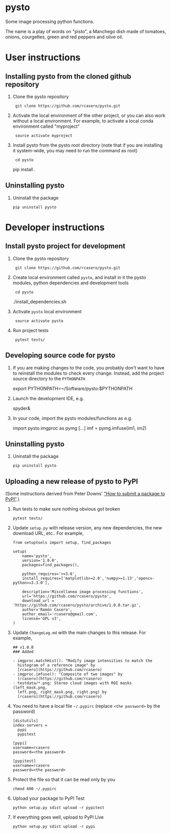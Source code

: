 # pysto

Some image processing python functions.

The name is a play of words on "pisto", a Manchego dish made of tomatoes, onions, courgettes, green and red peppers and olive oil.

# User instructions

## Installing pysto from the cloned github repository

1. Clone the pysto repository

        git clone https://github.com/rcasero/pysto.git

1. Activate the local environment of the other project, or you can
also work without a local environment. For example, to activate a
local conda environment called "myproject"

        source activate myproject

1. Install pysto from the pysto root directory (note that if you are
installing it system-wide, you may need to run the command as root)

        cd pysto
	pip install .

## Uninstalling pysto

1. Uninstall the package

       pip uninstall pysto

# Developer instructions

## Install pysto project for development

1. Clone the pysto repository

        git clone https://github.com/rcasero/pysto.git

1. Create local environment called `pysto`, and install in it the
pysto modules, python dependencies and development tools

        cd pysto
	./install_dependencies.sh

1. Activate `pysto` local environment

        source activate pysto

1. Run project tests

        pytest tests/

## Developing source code for pysto

1. If you are making changes to the code, you probably don't want to
have to reinstall the modules to check every change. Instead, add the
project source directory to the `PYTHONPATH`

	export PYTHONPATH=~/Software/pysto:$PYTHONPATH

1. Launch the development IDE, e.g.

	spyder&

1. In your code, import the pysto modules/functions as e.g.

	import pysto.imgproc as pymg
        [...]
	imf = pymg.imfuse(im1, im2)
        
## Uninstalling pysto

1. Uninstall the package

       pip uninstall pysto

## Uploading a new release of pysto to PyPI

(Some instructions derived from Peter Downs' ["How to submit a package
to PyPI"](http://peterdowns.com/posts/first-time-with-pypi.html).)

1. Run tests to make sure nothing obvious got broken

       pytest tests/

1. Update `setup.py` with release version, any new dependencies, the
new download URL, etc.. For example,

       from setuptools import setup, find_packages
       
       setup(
           name='pysto',
           version='1.0.0',
           packages=find_packages(),
       
           python_requires='>=3.6',
           install_requires=['matplotlib>=2.0','numpy>=1.13','opencv-python>=3.3.0'],
           
           description='Miscellanea image processing functions',
           url='https://github.com/rcasero/pysto',
           download_url = 'https://github.com/rcasero/pysto/archive/1.0.0.tar.gz',
           author='Ramón Casero',
           author_email='rcasero@gmail.com',
           license='GPL v3',
       )

1. Update `ChangeLog.md` with the main changes to this release. For example,

       ## v1.0.0
       ### Added
       
       - imgproc.matchHist(): "Modify image intensities to match the
         histogram of a reference image" by
         [rcasero](https://github.com/rcasero)
       - imgproc.imfuse(): "Composite of two images" by
         [rcasero](https://github.com/rcasero)
       - testdata/*.png: Stereo cloud images with ROI masks (left_mask.png,
         left.png, right_mask.png, right.png) by
         [rcasero](https://github.com/rcasero)

1. You need to have a local file `~/.pypirc` (replace `<the password>` by the password)

       [distutils]
       index-servers =
         pypi
         pypitest
       
       [pypi]
       username=rcasero
       password=<the password>
       
       [pypitest]
       username=rcasero
       password=<the password>

1. Protect the file so that it can be read only by you

       chmod 600 ~/.pypirc

1. Upload your package to PyPI Test

       python setup.py sdist upload -r pypitest

1. If everything goes well, upload to PyPI Live

       python setup.py sdist upload -r pypi
